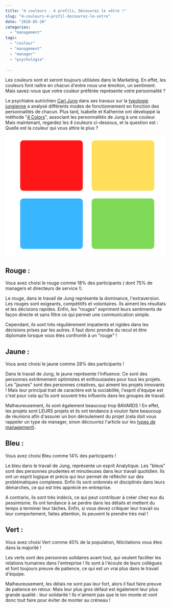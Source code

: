 ```yaml
---
title: "4 couleurs - 4 profils, Découvrez le vôtre !"
slug: "4-couleurs-4-profil-decouvrez-le-votre"
date: "2020-05-10"
categories: 
  - "management"
tags: 
  - "couleur"
  - "management"
  - "manager"
  - "psychologie"

---
```


Les couleurs sont et seront toujours utilisées dans le Marketing. En effet, les couleurs font naître en chacun d'entre nous une émotion, un sentiment. Mais savez-vous que votre couleur préférée représente votre personnalité ?

Le psychiatre autrichien [Carl Jung](https://fr.wikipedia.org/wiki/Carl_Gustav_Jung) dans ses travaux sur la [typologie jungienne](https://fr.wikipedia.org/wiki/Typologie_jungienne) a analysé différents modes de fonctionnement en fonction des personnalités de chacun. Plus tard, Isabelle et Katherine ont développé la méthode "[4 Colors](https://www.funny-learning.com/fr/la-methode-4-colors.html?fbclid=IwAR1jWcGjz6viL4llkWLct5yDZoyIRwJn22uZAdsE8DlhA9-F7EJY1mnL2S8)", associant les personnalités de Jung à une couleur. Mais maintenant, regardez les 4 couleurs ci-dessous, et la question est : Quelle est la couleur qui vous attire le plus ?

![](not.png)

## Rouge :

Vous avez choisi le rouge comme 18% des participants ( dont 75% de managers et directeurs de service !).

Le rouge, dans le travail de Jung représente la dominance, l'extraversion. Les rouges sont exigeants, compétitifs et volontaires. Ils aiment les résultats et les décisions rapides. Enfin, les "rouges" expriment leurs sentiments de façon directe et sans filtre ce qui permet une communication simple.

Cependant, ils sont très régulièrement impatients et rigides dans les décisions prises par les autres. Il faut donc prendre du recul et être diplomate lorsque vous êtes confronté à un "rouge" !

## Jaune :

Vous avez choisi le jaune comme 28% des participants !

Dans le travail de Jung, le jaune représente l'influence. Ce sont des personnes extrêmement optimistes et enthousiastes pour tous les projets. Les "jaunes" sont des personnes créatives, qui aiment les projets innovants ! Mais leur principal trait de caractère est la sociabilité, l'esprit d'équipe est c'est pour cela qu'ils sont souvent très influents dans les groupes de travail.

Malheureusement, ils sont également beaucoup trop BAVARDS ! En effet, les projets sont LEURS projets et ils ont tendance à vouloir faire beaucoup de réunions afin d'assurer un bon déroulement du projet (cela doit vous rappeler un type de manager, sinon découvrez l'article sur les [types de management](https://keskec.fr/management/elouan/1097/)).

## Bleu :

Vous avez choisi Bleu comme 14% des participants !

Le bleu dans le travail de Jung, représente un esprit Analytique. Les "bleus" sont des personnes prudentes et minutieuses dans leur travail quotidien. Ils ont un esprit logique et précis qui leur permet de réfléchir sur des problématiques complexes. Enfin ils sont ordonnés et disciplinés dans leurs démarches, ce qui est très apprécié en entreprise.

A contrario, ils sont très indécis, ce qui peut contribuer à créer chez eux du pessimisme. Ils ont tendance à se perdre dans les détails et mettent du temps à terminer leur tâches. Enfin, si vous devez critiquer leur travail ou leur comportement, faites attention, ils peuvent le prendre très mal !

## Vert :

Vous avez choisi Vert comme 40% de la population, félicitations vous êtes dans la majorité !

Les verts sont des personnes solidaires avant tout, qui veulent faciliter les relations humaines dans l'entreprise ! Ils sont à l'écoute de leurs collègues et font toujours preuve de patience, ce qui est un vrai plus dans le travail d'équipe.

Malheureusement, les délais ne sont pas leur fort, alors il faut faire preuve de patience en retour. Mais leur plus gros défaut est également leur plus grande qualité : leur solidarité ! Ils n'aiment pas que le ton monte et vont donc tout faire pour éviter de monter au créneau !
